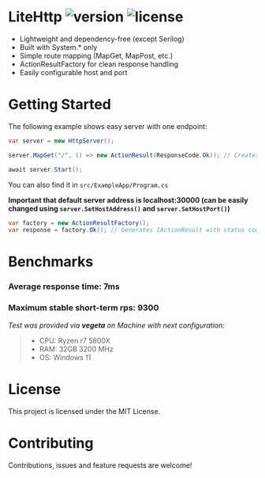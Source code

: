 # LiteHttp ![version](https://img.shields.io/badge/version-1.0.0-blue.svg) ![license](https://img.shields.io/badge/license-MIT-green.svg)

- Lightweight and dependency-free (except Serilog)
- Built with System.* only
- Simple route mapping (MapGet, MapPost, etc.)
- ActionResultFactory for clean response handling
- Easily configurable host and port

# Getting Started

The following example shows easy server with one endpoint:

```csharp
var server = new HttpServer();

server.MapGet("/", () => new ActionResult(ResponseCode.Ok)); // Creates a root endpoint returning status code 200

await server.Start();
```

You can also find it in `src/ExampleApp/Program.cs`

**Important that default server address is localhost:30000 (can be easily changed using `server.SetHostAddress()` and `server.SetHostPort()`)**

```csharp
var factory = new ActionResultFactory();
var response = factory.Ok(); // Generates IActionResult with status code 200
```

# Benchmarks

### Average response time: **7ms**

### Maximum stable short-term rps: **9300**

*Test was provided via **vegeta** on Machine with next configuration:*
> - CPU: Ryzen r7 5800X
> - RAM: 32GB 3200 MHz
> - OS: Windows 11

# License
This project is licensed under the MIT License.


# Contributing
Contributions, issues and feature requests are welcome!